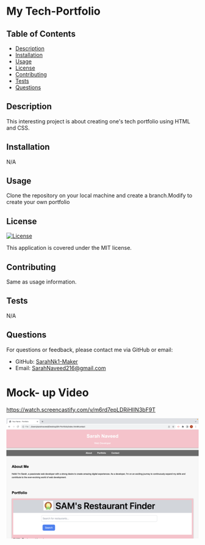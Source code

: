 
# My Tech-Portfolio

## Table of Contents
- [Description](#description)
- [Installation](#installation)
- [Usage](#usage)
- [License](#license)
- [Contributing](#contributing)
- [Tests](#tests)
- [Questions](#questions)

## Description
This interesting project is about creating one's tech portfolio using HTML and CSS.

## Installation
N/A

## Usage
Clone the repository on your local machine and create a branch.Modify to create your own portfolio

## License
[![License](https://img.shields.io/badge/License-MIT-brightgreen.svg)](https://opensource.org/licenses/MIT)

This application is covered under the MIT license.

## Contributing
Same as usage information.

## Tests
N/A

## Questions
For questions or feedback, please contact me via GitHub or email:
- GitHub: [SarahNk1-Maker](https://github.com/SarahNk1-Maker)
- Email: SarahNaveed216@gmail.com


# Mock- up Video
https://watch.screencastify.com/v/m6rd7epLDRiHIIN3bF9T


![Alt text](<Screenshot 2023-10-06 at 1.02.08 PM.png>)
